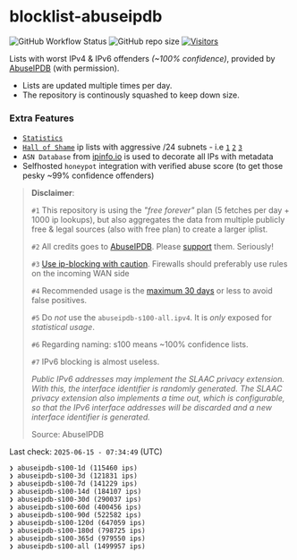 # blocklist-abuseipdb

![GitHub Workflow Status](https://img.shields.io/github/actions/workflow/status/borestad/blocklist-abuseipdb/ci.yml?style=for-the-badge)
![GitHub repo size](https://img.shields.io/github/repo-size/borestad/blocklist-abuseipdb?style=for-the-badge)
[![Visitors](https://api.visitorbadge.io/api/combined?path=http://github.com/borestad/blocklist-abuseipdb&label=HITS&countColor=%23007EC5)](https://visitorbadge.io/status?path=https://github.com/borestad/blocklist-abuseipdb)

Lists with worst IPv4 & IPv6 offenders _(~100% confidence)_, provided by
[AbuseIPDB](https://www.abuseipdb.com/) (with permission).

- Lists are updated multiple times per day.
- The repository is continously squashed to keep down size.

### Extra Features

- [`Statistics`](stats)
- [`Hall of Shame`](stats/hallofshame) ip lists with aggressive /24 subnets -
  i.e [`1`](https://www.abuseipdb.com/check-block/64.62.156.0/24)
  [`2`](https://www.abuseipdb.com/check-block/206.168.34.0/24)
  [`3`](https://www.abuseipdb.com/check-block/193.163.125.0/24)
- `ASN Database` from [ipinfo.io](https://ipinfo.io/products/free-ip-database)
  is used to decorate all IPs with metadata
- Selfhosted `honeypot` integration with verified abuse score (to get those
  pesky ~99% confidence offenders)

> **Disclaimer**:
>
> `#1` This repository is using the _"free forever"_ plan (5 fetches per day +
> 1000 ip lookups), but also aggregates the data from multiple publicly free &
> legal sources (also with free plan) to create a larger iplist.
>
> `#2` All credits goes to [AbuseIPDB](https://www.abuseipdb.com/). Please
> [support](https://www.abuseipdb.com/pricing) them. Seriously!
>
> `#3`
> [Use ip-blocking with caution](https://www.anura.io/blog/is-ip-blocking-effective).
> Firewalls should preferably use rules on the incoming WAN side
>
> `#4` Recommended usage is the
> [maximum 30 days](https://raw.githubusercontent.com/borestad/blocklist-abuseipdb/main/abuseipdb-s100-30d.ipv4)
> or less to avoid false positives.
>
> `#5` Do _not_ use the `abuseipdb-s100-all.ipv4`. It is _only_ exposed for
> _statistical usage_.
>
> `#6` Regarding naming: s100 means ~100% confidence lists.
>
> `#7` IPv6 blocking is almost useless.
>
> _Public IPv6 addresses may implement the SLAAC privacy extension. With this,
> the interface identifier is randomly generated. The SLAAC privacy extension
> also implements a time out, which is configurable, so that the IPv6 interface
> addresses will be discarded and a new interface identifier is generated._
>
> Source: AbuseIPDB

<!-- ABUSEIPDB-STATS-PLACEHOLDER -->
Last check: `2025-06-15 - 07:34:49` (UTC)
```
❯ abuseipdb-s100-1d (115460 ips)
❯ abuseipdb-s100-3d (121831 ips)
❯ abuseipdb-s100-7d (141229 ips)
❯ abuseipdb-s100-14d (184107 ips)
❯ abuseipdb-s100-30d (290037 ips)
❯ abuseipdb-s100-60d (400456 ips)
❯ abuseipdb-s100-90d (522582 ips)
❯ abuseipdb-s100-120d (647059 ips)
❯ abuseipdb-s100-180d (798725 ips)
❯ abuseipdb-s100-365d (979550 ips)
❯ abuseipdb-s100-all (1499957 ips)
```
